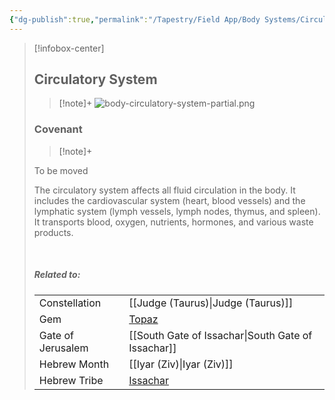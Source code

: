 ```yaml
---
{"dg-publish":true,"permalink":"/Tapestry/Field App/Body Systems/Circulatory System/","title":"Circulatory System","tags":["covenants/body/systems"],"dgHomeLink":true,"dgEnableSearch":true}
---
```


> [!infobox-center] 
> ## Circulatory System
> > [!note]+
> ![body-circulatory-system-partial.png](/img/user/File%20Vault/Field%20App/body-systems/body-circulatory-system-partial.png)
>  ### Covenant
>> [!note]+ 
>  <p class="note first">To be moved</p>
><p class="note second"> The circulatory system affects all fluid circulation in the body. It  includes the cardiovascular system (heart, blood vessels) and the lymphatic system (lymph vessels, lymph nodes, thymus, and spleen). It transports blood, oxygen, nutrients, hormones, and various waste products.</p>
> <br>
> 
> ##### Related to:
> <p class="note first" p style="margin-bottom: 16px;">
><p class="note third">
>
> |             |        |
> | --- | --- |
> | Constellation | [[Judge (Taurus)\|Judge (Taurus)]]                              |
> | Gem    | <a href="topaz" data-href="topaz" class="internal-link">Topaz</a> |
> | Gate of Jerusalem  | [[South Gate of Issachar\|South Gate of Issachar]]                                         |
> |   Hebrew Month   | [[Iyar (Ziv)\|Iyar (Ziv)]]                                  |
> | Hebrew Tribe | <a href="Tribe of Issachar" data-href="Tribe of Issachar" class="internal-link">Issachar</a>  |